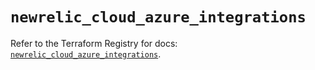 # `newrelic_cloud_azure_integrations`

Refer to the Terraform Registry for docs: [`newrelic_cloud_azure_integrations`](https://registry.terraform.io/providers/newrelic/newrelic/3.47.0/docs/resources/cloud_azure_integrations).

